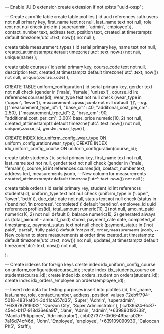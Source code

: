 -- Enable UUID extension
create extension if not exists "uuid-ossp";

-- Create a profile table
create table profiles (
    id uuid references auth.users not null primary key,
    first_name text not null,
    last_name text not null,
    role text not null check (role in ('superadmin', 'admin', 'employee')),
    contact_number text,
    address text,
    position text,
    created_at timestamptz default timezone('utc'::text, now()) not null
);

create table measurement_types (
    id serial primary key,
    name text not null,
    created_at timestamptz default timezone('utc'::text, now()) not null,
    unique(name)
);

create table courses (
    id serial primary key,
    course_code text not null,
    description text,
    created_at timestamptz default timezone('utc'::text, now()) not null,
    unique(course_code)
);

CREATE TABLE uniform_configuration (
    id serial primary key,
    gender text not null check (gender in ('male', 'female', 'unisex')),
    course_id int references courses(id),
    wear_type text not null check (wear_type in ('upper', 'lower')),
    measurement_specs jsonb not null default '[]', 
    --eg. [{"measurement_type_id": 1, "base_cm": 40, "additional_cost_per_cm": 2.50}, {"measurement_type_id": 2, "base_cm": 90, "additional_cost_per_cm": 3.00}]
    base_price numeric(10, 2) not null,
    created_at timestamptz default timezone('utc'::text, now()) not null,
    unique(course_id, gender, wear_type)
);

CREATE INDEX idx_uniform_config_wear_type ON uniform_configuration(wear_type);
CREATE INDEX idx_uniform_config_course ON uniform_configuration(course_id);

create table students (
    id serial primary key,
    first_name text not null,
    last_name text not null,
    gender text not null check (gender in ('male', 'female')),
    course_id int references courses(id),
    contact_number text,
    address text,
    measurements jsonb, -- New column for measurements
    created_at timestamptz default timezone('utc'::text, now()) not null
);

create table orders (
    id serial primary key,
    student_id int references students(id),
    uniform_type text not null check (uniform_type in ('upper', 'lower', 'both')),
    due_date date not null,
    status text not null check (status in ('pending', 'in progress', 'completed')) default 'pending',
    employee_id uuid references profiles(id),
    total_amount numeric(10, 2) not null,
    amount_paid numeric(10, 2) not null default 0,
    balance numeric(10, 2) generated always as (total_amount - amount_paid) stored,
    payment_date date,
    completed_at timestamptz,
    payment_status text not null check (payment_status in ('not paid', 'partial', 'fully paid')) default 'not paid',
    order_measurements jsonb, -- New column to store measurements at order time
    created_at timestamptz default timezone('utc'::text, now()) not null,
    updated_at timestamptz default timezone('utc'::text, now()) not null,
    
);

-- Create indexes for foreign keys
create index idx_uniform_config_course on uniform_configuration(course_id);
create index idx_students_course on students(course_id);
create index idx_orders_student on orders(student_id);
create index idx_orders_employee on orders(employee_id);

-- Insert role data for testing purposes
insert into profiles (id, first_name, last_name, role, contact_number, address, position)
values 
    ('2eb9f794-5018-4831-af04-3d41ca657d35', 'Super', 'Admin', 'superadmin', '+639787819382', 'Quezon City', 'Super Administrator'),
    ('ca139524-6c87-45e4-b117-918d36e6a9f7', 'Jane', 'Admin', 'admin', '+639890192838', 'Manila Philippines', 'Administrator'),
    ('bb027377-0506-49ba-a026-7a16d74cf46d', 'John', 'Employee', 'employee', '+639109090930', 'Caloocan Ph5', 'Staff');